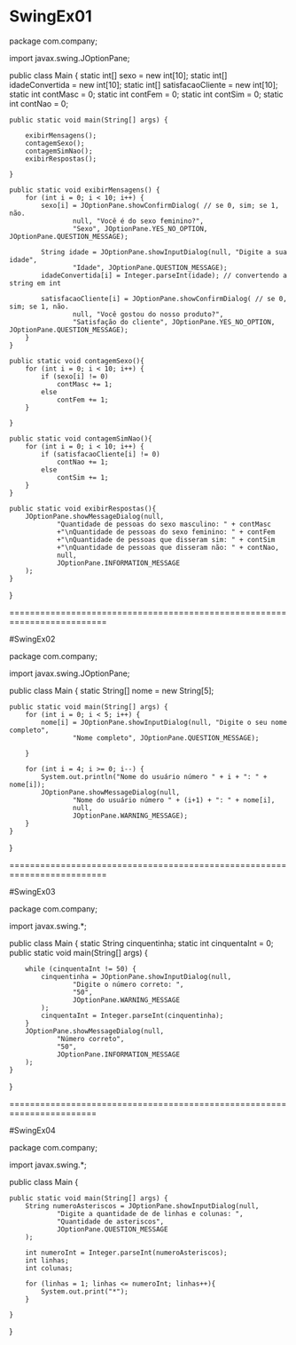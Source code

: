 # SwingEx01

package com.company;

import javax.swing.JOptionPane;

public class Main {
    static int[] sexo = new int[10];
    static int[] idadeConvertida = new int[10];
    static int[] satisfacaoCliente = new int[10];
    static int contMasc = 0;
    static int contFem = 0;
    static int contSim = 0;
    static int contNao = 0;

    public static void main(String[] args) {

        exibirMensagens();
        contagemSexo();
        contagemSimNao();
        exibirRespostas();

    }

    public static void exibirMensagens() {
        for (int i = 0; i < 10; i++) {
            sexo[i] = JOptionPane.showConfirmDialog( // se 0, sim; se 1, não.
                    null, "Você é do sexo feminino?",
                    "Sexo", JOptionPane.YES_NO_OPTION, JOptionPane.QUESTION_MESSAGE);

            String idade = JOptionPane.showInputDialog(null, "Digite a sua idade",
                    "Idade", JOptionPane.QUESTION_MESSAGE);
            idadeConvertida[i] = Integer.parseInt(idade); // convertendo a string em int

            satisfacaoCliente[i] = JOptionPane.showConfirmDialog( // se 0, sim; se 1, não.
                    null, "Você gostou do nosso produto?",
                    "Satisfação do cliente", JOptionPane.YES_NO_OPTION, JOptionPane.QUESTION_MESSAGE);
        }
    }

    public static void contagemSexo(){
        for (int i = 0; i < 10; i++) {
            if (sexo[i] != 0)
                contMasc += 1;
            else
                contFem += 1;
        }

    }

    public static void contagemSimNao(){
        for (int i = 0; i < 10; i++) {
            if (satisfacaoCliente[i] != 0)
                contNao += 1;
            else
                contSim += 1;
        }
    }

    public static void exibirRespostas(){
        JOptionPane.showMessageDialog(null,
                "Quantidade de pessoas do sexo masculino: " + contMasc
                +"\nQuantidade de pessoas do sexo feminino: " + contFem
                +"\nQuantidade de pessoas que disseram sim: " + contSim
                +"\nQuantidade de pessoas que disseram não: " + contNao,
                null,
                JOptionPane.INFORMATION_MESSAGE
        );
    }
}

=========================================================================

#SwingEx02

package com.company;

import javax.swing.JOptionPane;

public class Main {
    static String[] nome = new String[5];

    public static void main(String[] args) {
        for (int i = 0; i < 5; i++) {
            nome[i] = JOptionPane.showInputDialog(null, "Digite o seu nome completo",
                    "Nome completo", JOptionPane.QUESTION_MESSAGE);

        }

        for (int i = 4; i >= 0; i--) {
            System.out.println("Nome do usuário número " + i + ": " + nome[i]);
            JOptionPane.showMessageDialog(null,
                    "Nome do usuário número " + (i+1) + ": " + nome[i],
                    null,
                    JOptionPane.WARNING_MESSAGE);
        }
    }
}

=========================================================================

#SwingEx03

package com.company;

import javax.swing.*;

public class Main {
    static String cinquentinha;
    static int cinquentaInt = 0;
    public static void main(String[] args) {

        while (cinquentaInt != 50) {
            cinquentinha = JOptionPane.showInputDialog(null,
                    "Digite o número correto: ",
                    "50",
                    JOptionPane.WARNING_MESSAGE
            );
            cinquentaInt = Integer.parseInt(cinquentinha);
        }
        JOptionPane.showMessageDialog(null,
                "Número correto",
                "50",
                JOptionPane.INFORMATION_MESSAGE
        );
    }
}

=======================================================================

#SwingEx04

package com.company;

import javax.swing.*;

public class Main {

    public static void main(String[] args) {
	    String numeroAsteriscos = JOptionPane.showInputDialog(null,
                "Digite a quantidade de de linhas e colunas: ",
                "Quantidade de asteriscos",
                JOptionPane.QUESTION_MESSAGE
        );

	    int numeroInt = Integer.parseInt(numeroAsteriscos);
	    int linhas;
	    int colunas;

        for (linhas = 1; linhas <= numeroInt; linhas++){
            System.out.print("*");
        }
        
    }
}
